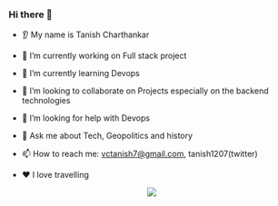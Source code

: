 ### Hi there 👋
* 👂 My name is Tanish Charthankar

* 🔭 I’m currently working on Full stack project
* 🌱 I’m currently learning Devops
* 🤝 I’m looking to collaborate on Projects especially on the backend technologies
* 🤔 I’m looking for help with Devops
* 💬 Ask me about Tech, Geopolitics and history
* 📫 How to reach me: vctanish7@gmail.com, tanish1207(twitter)
* ❤️ I love travelling
  
<p align="center">
  <img src="https://capsule-render.vercel.app/api?text=Hey Everyone!🕹️&animation=fadeIn&type=waving&color=gradient&height=100"/>
</p>
